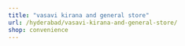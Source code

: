 ```yaml
---
title: "vasavi kirana and general store"
url: /hyderabad/vasavi-kirana-and-general-store/
shop: convenience
---
```

